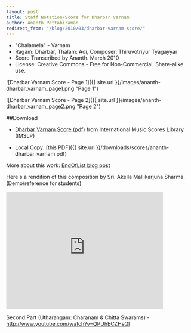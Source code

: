 ```yaml
---
layout: post
title: Staff Notation/Score for Dharbar Varnam
author: Ananth Pattabiraman
redirect_from: "/blog/2010/03/dharbar-varnam-score/"
---
```


- "Chalamela" - Varnam
- Ragam: Dharbar, Thalam: Adi, Composer: Thiruvotriyur Tyagayyar
- Score Transcribed by Ananth. March 2010
- License: Creative Commons - Free for Non-Commercial, Share-alike use.  

![Dharbar Varnam Score - Page 1]({{ site.url }}/images/ananth-dharbar_varnam_page1.png "Page 1")
<!--more-->
![Dharbar Varnam Score - Page 2]({{ site.url }}/images/ananth-dharbar_varnam_page2.png "Page 2")

##Download 

- <a href="http://imslp.org/wiki/Chalamela_Varnam_-_Dharbar_Ragam,_Adi_Thalam_%28Thiruvottriyur,_Thyagayyar%29" target="_blank">Dharbar Varnam Score (pdf)</a> from International Music Scores Library (IMSLP)  

- Local Copy: [this PDF]({{ site.url }}/downloads/scores/ananth-dharbar_varnam.pdf)

More about this work: <a href="http://endoflist.blogspot.com/2010/03/dharbar-varnam-score.html" target="_blank">EndOfList blog post</a>

Here's a rendition of this composition by Sri. Akella Mallikarjuna Sharma. (Demo/reference for students)

<iframe width="420" height="315" src="https://www.youtube-nocookie.com/embed/x3GxlQQm3jM?rel=0" frameborder="0" allowfullscreen></iframe>

Second Part (Utharangam: Charanam & Chitta Swarams) - <a href="http://www.youtube.com/watch?v=QPUhECZHsQI">http://www.youtube.com/watch?v=QPUhECZHsQI</a>

